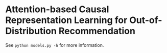 # Attention-based Causal Representation Learning for Out-of-Distribution Recommendation


See `python models.py -h` for more information.

